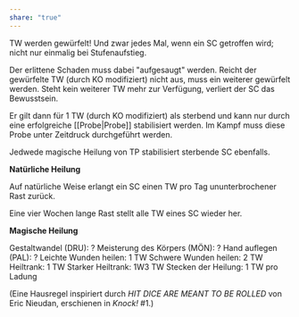 ```yaml
---
share: "true"
---
```

TW werden gewürfelt! Und zwar jedes Mal, wenn ein SC getroffen wird; nicht nur einmalig bei Stufenaufstieg.

Der erlittene Schaden muss dabei "aufgesaugt" werden. Reicht der gewürfelte TW (durch KO modifiziert) nicht aus, muss ein weiterer gewürfelt werden. Steht kein weiterer TW mehr zur Verfügung, verliert der SC das Bewusstsein.

Er gilt dann für 1 TW (durch KO modifiziert) 
als sterbend und kann nur durch eine erfolgreiche [[Probe|Probe]] stabilisiert werden. Im Kampf muss diese Probe unter Zeitdruck durchgeführt werden.

Jedwede magische Heilung von TP stabilisiert sterbende SC ebenfalls.

**Natürliche Heilung**

Auf natürliche Weise erlangt ein SC einen TW pro Tag ununterbrochener Rast zurück.

Eine vier Wochen lange Rast stellt alle TW eines SC wieder her.

**Magische Heilung**

Gestaltwandel (DRU): ?
Meisterung des Körpers (MÖN): ?
Hand auflegen (PAL): ?
Leichte Wunden heilen: 1 TW
Schwere Wunden heilen: 2 TW
Heiltrank: 1 TW
Starker Heiltrank: 1W3 TW
Stecken der Heilung: 1 TW pro Ladung

(Eine Hausregel inspiriert durch *HIT DICE ARE MEANT TO BE ROLLED* von Eric Nieudan, erschienen in *Knock!* #1.)
